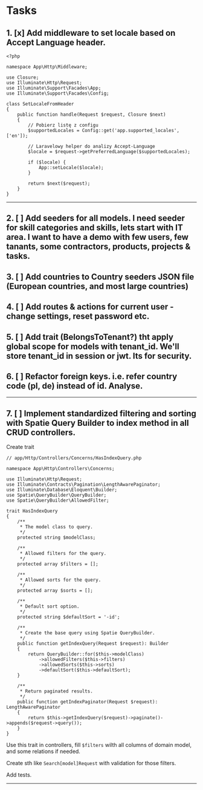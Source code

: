 # Tasks

## 1. [x] Add middleware to set locale based on Accept Language header. 

```
<?php

namespace App\Http\Middleware;

use Closure;
use Illuminate\Http\Request;
use Illuminate\Support\Facades\App;
use Illuminate\Support\Facades\Config;

class SetLocaleFromHeader
{
    public function handle(Request $request, Closure $next)
    {
        // Pobierz listę z configu
        $supportedLocales = Config::get('app.supported_locales', ['en']);

        // Laravelowy helper do analizy Accept-Language
        $locale = $request->getPreferredLanguage($supportedLocales);

        if ($locale) {
            App::setLocale($locale);
        }

        return $next($request);
    }
}
```
-----------------------------------------------------

## 2. [ ] Add seeders for all models. I need seeder for skill categories and skills, lets start with IT area. I want to have a demo with few users, few tanants, some contractors, products, projects & tasks.

## 3. [ ] Add countries to Country seeders JSON file (European countries, and most large countries)

## 4. [ ] Add routes & actions for current user - change settings, reset password etc. 

## 5. [ ] Add trait (BelongsToTenant?) tht apply global scope for models with tenant_id. We'll store tenant_id in session or jwt. Its for security.

## 6. [ ] Refactor foreign keys. i.e. refer country code (pl, de) instead of id. Analyse.

---

## 7. [ ] Implement standardized filtering and sorting with Spatie Query Builder to index method in all CRUD controllers. 

Create trait 
```
// app/Http/Controllers/Concerns/HasIndexQuery.php

namespace App\Http\Controllers\Concerns;

use Illuminate\Http\Request;
use Illuminate\Contracts\Pagination\LengthAwarePaginator;
use Illuminate\Database\Eloquent\Builder;
use Spatie\QueryBuilder\QueryBuilder;
use Spatie\QueryBuilder\AllowedFilter;

trait HasIndexQuery
{
    /**
     * The model class to query.
     */
    protected string $modelClass;

    /**
     * Allowed filters for the query.
     */
    protected array $filters = [];

    /**
     * Allowed sorts for the query.
     */
    protected array $sorts = [];

    /**
     * Default sort option.
     */
    protected string $defaultSort = '-id';

    /**
     * Create the base query using Spatie QueryBuilder.
     */
    public function getIndexQuery(Request $request): Builder
    {
        return QueryBuilder::for($this->modelClass)
            ->allowedFilters($this->filters)
            ->allowedSorts($this->sorts)
            ->defaultSort($this->defaultSort);
    }

    /**
     * Return paginated results.
     */
    public function getIndexPaginator(Request $request): LengthAwarePaginator
    {
        return $this->getIndexQuery($request)->paginate()->appends($request->query());
    }
}
```

Use this trait in controllers, fill `$filters` wilth all columns of domain model, and some relations if needed. 

Create sth like `Search[model]Request` with validation for those filters.

Add tests. 

---

